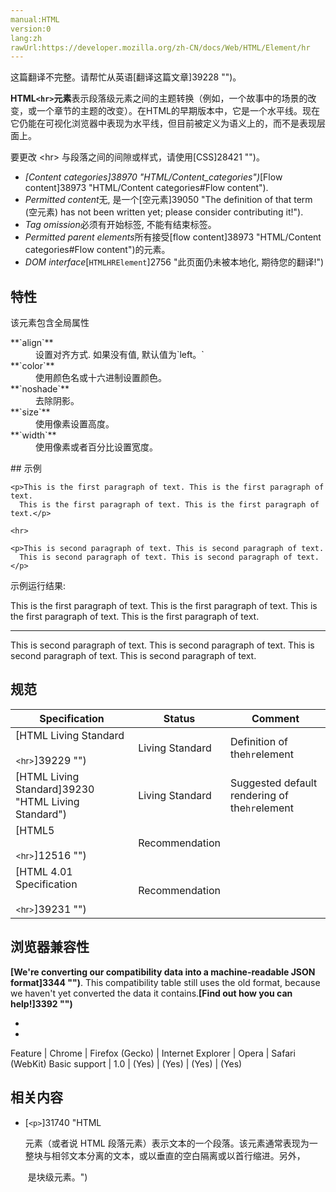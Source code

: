 ```yaml
---
manual:HTML
version:0
lang:zh
rawUrl:https://developer.mozilla.org/zh-CN/docs/Web/HTML/Element/hr
---
```




这篇翻译不完整。请帮忙从英语[翻译这篇文章]39228 "")。






**HTML`<hr>`元素**表示段落级元素之间的主题转换（例如，一个故事中的场景的改变，或一个章节的主题的改变）。在HTML的早期版本中，它是一个水平线。现在它仍能在可视化浏览器中表现为水平线，但目前被定义为语义上的，而不是表现层面上。



要更改 &lt;hr&gt; 与段落之间的间隙或样式，请使用[CSS]28421 "")。



* <dfn>[Content categories]38970 "HTML/Content_categories")</dfn>[Flow content]38973 "HTML/Content categories#Flow content").
* <dfn>Permitted content</dfn>无, 是一个[空元素]39050 "The definition of that term (空元素) has not been written yet; please consider contributing it!").
* <dfn>Tag omission</dfn>必须有开始标签, 不能有结束标签。
* <dfn>Permitted parent elements</dfn>所有接受[flow content]38973 "HTML/Content categories#Flow content")的元素。
* <dfn>DOM interface</dfn>[`HTMLHRElement`]2756 "此页面仍未被本地化, 期待您的翻译!")

## 特性<a name="特性"></a>


该元素包含全局属性

<dl><dt id=''>**`align`**<i></i></dt><dd>设置对齐方式. 如果没有值, 默认值为`left。`</dd><dt id=''>**`color`**<i></i></dt><dd>使用颜色名或十六进制设置颜色。</dd><dt id=''>**`noshade`**<i></i></dt><dd>去除阴影。</dd><dt id=''>**`size`**<i></i></dt><dd>使用像素设置高度。</dd><dt id=''>**`width`**<i></i></dt><dd>使用像素或者百分比设置宽度。</dd></dl>
## 示例<a name="示例"></a>

```
<p>This is the first paragraph of text. This is the first paragraph of text.
  This is the first paragraph of text. This is the first paragraph of text.</p>

<hr>

<p>This is second paragraph of text. This is second paragraph of text.
  This is second paragraph of text. This is second paragraph of text.</p>
```


示例运行结果:



This is the first paragraph of text. This is the first paragraph of text. This is the first paragraph of text. This is the first paragraph of text.

<hr></hr>

This is second paragraph of text. This is second paragraph of text. This is second paragraph of text. This is second paragraph of text.


## 规范<a name="Specifications"></a>

Specification | Status | Comment 
 ---  |  ---  |  ---  | 
[HTML Living Standard<br></br><small>&lt;hr&gt;</small>]39229 "") | Living Standard | Definition of the`hr`element 
[HTML Living Standard]39230 "HTML Living Standard") | Living Standard | Suggested default rendering of the`hr`element 
[HTML5<br></br><small>&lt;hr&gt;</small>]12516 "") | Recommendation |  
[HTML 4.01 Specification<br></br><small>&lt;hr&gt;</small>]39231 "") | Recommendation |  


## 浏览器兼容性<a name="Browser_compatibility"></a>


**[We&#39;re converting our compatibility data into a machine-readable JSON format]3344 "")**. This compatibility table still uses the old format, because we haven&#39;t yet converted the data it contains.**[Find out how you can help!]3392 "")**


* 
* 

Feature | Chrome | Firefox (Gecko) | Internet Explorer | Opera | Safari (WebKit) 
Basic support | 1.0 | (Yes) | (Yes) | (Yes) | (Yes) 




## 相关内容<a name="相关内容"></a>

* [`<p>`]31740 "HTML <p>元素（或者说 HTML 段落元素）表示文本的一个段落。该元素通常表现为一整块与相邻文本分离的文本，或以垂直的空白隔离或以首行缩进。另外，<p> 是块级元素。")



